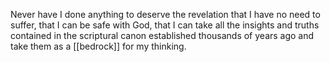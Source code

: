 Never have I done anything to deserve the revelation that I have no need to suffer, that I can be safe with God, that I can take all the insights and truths contained in the scriptural canon established thousands of years ago and take them as a [[bedrock]] for my thinking. 